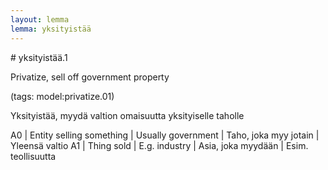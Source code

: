 ```yaml
---
layout: lemma
lemma: yksityistää
---
```


<div class="sense">
# <span class="sensename">yksityistää.1</span>

<span class="description">Privatize, sell off government property</span>

(tags: model:privatize.01)

<span class="description">Yksityistää, myydä valtion omaisuutta yksityiselle taholle</span>

A0 | Entity selling something | Usually government | Taho, joka myy jotain | Yleensä valtio
A1 | Thing sold | E.g. industry | Asia, joka myydään | Esim. teollisuutta

</div>


